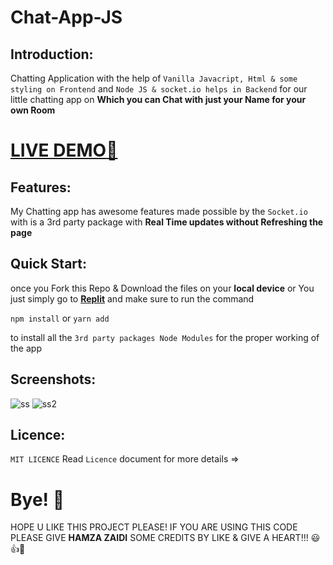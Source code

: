 # Chat-App-JS

## Introduction:

Chatting Application with the help of `Vanilla Javacript, Html & some styling on Frontend` and `Node JS & socket.io helps in Backend` for our little chatting app on **Which you can Chat with just your Name for your own Room**

# [**LIVE DEMO**🚀](https://chatting-app-shjz.vercel.app/)

## Features:

My Chatting app has awesome features made possible by the `Socket.io` with is a 3rd party package with **Real Time updates without Refreshing the page**

## Quick Start:

once you Fork this Repo & Download the files on your **local device** or You just simply go to [**Replit**](https://chatting-app.hamzajaffar.repl.co/) and make sure to run the command 

```npm install```
or
```yarn add```

to install all the `3rd party packages Node Modules` for the proper working of the app

## Screenshots:

![ss](https://user-images.githubusercontent.com/52501040/185605402-2cfc3810-76a3-4693-844f-0c19c6b348f2.PNG)
![ss2](https://user-images.githubusercontent.com/52501040/185605407-7ec67175-a442-4273-b6d7-585a8257b8aa.PNG)


## Licence:

`MIT LICENCE` Read `Licence` document for more details =>

# Bye! 👋

HOPE U LIKE THIS PROJECT PLEASE! IF YOU ARE USING THIS CODE PLEASE GIVE **HAMZA ZAIDI** SOME CREDITS BY LIKE & GIVE A HEART!!! 😃👍💛
